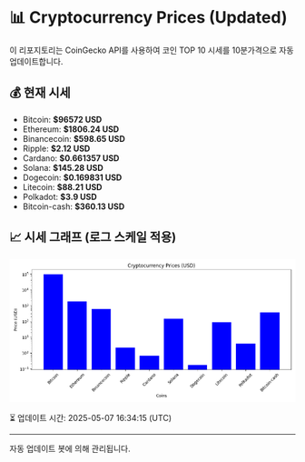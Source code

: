 
# 📊 Cryptocurrency Prices (Updated)

이 리포지토리는 CoinGecko API를 사용하여 코인 TOP 10 시세를 10분가격으로 자동 업데이트합니다.

## 💰 현재 시세
- Bitcoin: **$96572 USD**
- Ethereum: **$1806.24 USD**
- Binancecoin: **$598.65 USD**
- Ripple: **$2.12 USD**
- Cardano: **$0.661357 USD**
- Solana: **$145.28 USD**
- Dogecoin: **$0.169831 USD**
- Litecoin: **$88.21 USD**
- Polkadot: **$3.9 USD**
- Bitcoin-cash: **$360.13 USD**

## 📈 시세 그래프 (로그 스케일 적용)
![Crypto Prices](crypto_prices.png)

⏳ 업데이트 시간: 2025-05-07 16:34:15 (UTC)

---
자동 업데이트 봇에 의해 관리됩니다.
